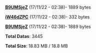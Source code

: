 [**B9UMSjeZ**](/data/B9UMSjeZ.txt) (17/11/22 - 02:38)- 1889 bytes

[**iW46dZPC**](/data/iW46dZPC.txt) (17/11/22 - 02:38)- 332 bytes

[**B9UMSjeZ**](/data/B9UMSjeZ.txt) (17/11/22 - 02:38)- 1889 bytes

**Total Datas**: 3445

**Total Size**: 18.83 MB / 18.8 MB
